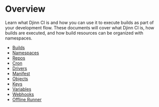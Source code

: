 <div class="doc-section" markdown>

# Overview

<div class="doc-content panel" markdown>
<div class="panel-body" markdown>

Learn what Djinn CI is and how you can use it to execute builds as part of your
development flow. These documents will cover what Djinn CI is, how builds are
executed, and how build resources can be organized with namespaces.

* [Builds](/user/builds)
* [Namespaces](/user/namespaces)
* [Repos](/user/repos)
* [Cron](/user/cron)
* [Drivers](/user/drivers)
* [Manifest](/user/manifest)
* [Objects](/user/objects)
* [Keys](/user/keys)
* [Variables](/user/variables)
* [Webhooks](/user/webhooks)
* [Offline Runner](/user/offline-runner)

</div>
</div>
</div>
